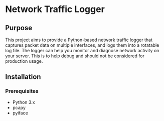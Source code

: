 # Network Traffic Logger

## Purpose

This project aims to provide a Python-based network traffic logger that captures packet data on multiple interfaces, and logs them into a rotatable log file. The logger can help you monitor and diagnose network activity on your server. This is to help debug and should not be considered for production usage.

## Installation

### Prerequisites

- Python 3.x
- pcapy
- pyiface

